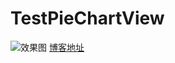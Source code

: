 # TestPieChartView
![效果图](https://github.com/XiaoXiuXiuYe/TestPieChartView/blob/master/TestCharts/QQ20181115-163205-HD.gif)
[博客地址](https://www.jianshu.com/p/ca4a974a0fc5)
